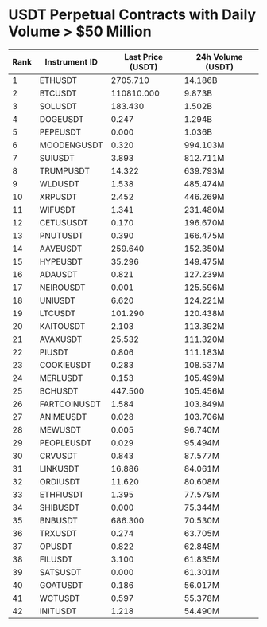 # USDT Perpetual Contracts with Daily Volume > $50 Million

| Rank | Instrument ID | Last Price (USDT) | 24h Volume (USDT) |
|------|---------------|-------------------|-------------------|
| 1 | ETHUSDT | 2705.710 | 14.186B |
| 2 | BTCUSDT | 110810.000 | 9.873B |
| 3 | SOLUSDT | 183.430 | 1.502B |
| 4 | DOGEUSDT | 0.247 | 1.294B |
| 5 | PEPEUSDT | 0.000 | 1.036B |
| 6 | MOODENGUSDT | 0.320 | 994.103M |
| 7 | SUIUSDT | 3.893 | 812.711M |
| 8 | TRUMPUSDT | 14.322 | 639.793M |
| 9 | WLDUSDT | 1.538 | 485.474M |
| 10 | XRPUSDT | 2.452 | 446.269M |
| 11 | WIFUSDT | 1.341 | 231.480M |
| 12 | CETUSUSDT | 0.170 | 196.670M |
| 13 | PNUTUSDT | 0.390 | 166.475M |
| 14 | AAVEUSDT | 259.640 | 152.350M |
| 15 | HYPEUSDT | 35.296 | 149.475M |
| 16 | ADAUSDT | 0.821 | 127.239M |
| 17 | NEIROUSDT | 0.001 | 125.596M |
| 18 | UNIUSDT | 6.620 | 124.221M |
| 19 | LTCUSDT | 101.290 | 120.438M |
| 20 | KAITOUSDT | 2.103 | 113.392M |
| 21 | AVAXUSDT | 25.532 | 111.320M |
| 22 | PIUSDT | 0.806 | 111.183M |
| 23 | COOKIEUSDT | 0.283 | 108.537M |
| 24 | MERLUSDT | 0.153 | 105.499M |
| 25 | BCHUSDT | 447.500 | 105.456M |
| 26 | FARTCOINUSDT | 1.584 | 103.849M |
| 27 | ANIMEUSDT | 0.028 | 103.706M |
| 28 | MEWUSDT | 0.005 | 96.740M |
| 29 | PEOPLEUSDT | 0.029 | 95.494M |
| 30 | CRVUSDT | 0.843 | 87.577M |
| 31 | LINKUSDT | 16.886 | 84.061M |
| 32 | ORDIUSDT | 11.620 | 80.608M |
| 33 | ETHFIUSDT | 1.395 | 77.579M |
| 34 | SHIBUSDT | 0.000 | 75.344M |
| 35 | BNBUSDT | 686.300 | 70.530M |
| 36 | TRXUSDT | 0.274 | 63.705M |
| 37 | OPUSDT | 0.822 | 62.848M |
| 38 | FILUSDT | 3.100 | 61.835M |
| 39 | SATSUSDT | 0.000 | 61.301M |
| 40 | GOATUSDT | 0.186 | 56.017M |
| 41 | WCTUSDT | 0.597 | 55.378M |
| 42 | INITUSDT | 1.218 | 54.490M |
